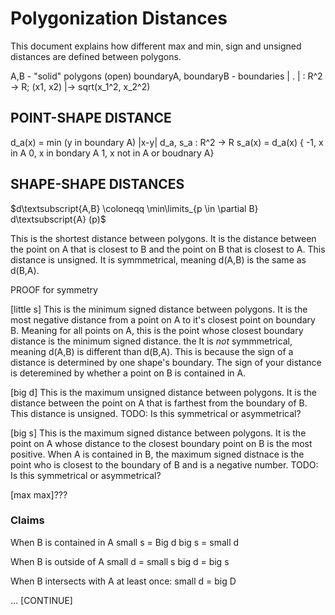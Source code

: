 # Polygonization Distances

This document explains how different max and min, sign and unsigned distances are defined between polygons.

A,B - "solid" polygons (open)
boundaryA, boundaryB - boundaries
| . | : R^2 -> R; (x1, x2) |-> sqrt(x_1^2, x_2^2)


## POINT-SHAPE DISTANCE 

d_a(x) = min (y in boundary A) |x-y|
d_a, s_a : R^2 -> R
s_a(x) = d_a(x) { -1, x in A
                  0, x in bondary A
                  1, x not in A or boudnary A}
                  

## SHAPE-SHAPE DISTANCES

$d\textsubscript{A,B} \coloneqq \min\limits_{p \in \partial B} d\textsubscript{A} (p)$
	
This is the shortest distance between polygons. It is the distance between the point on A that is closest to B and the point on B that is closest to A. This distance is unsigned. It is symmmetrical, meaning d(A,B) is the same as d(B,A). 

PROOF for symmetry

[little s]
This is the minimum signed distance between polygons. It is the most negative distance from a point on A to it's closest point on boundary B. Meaning for all points on A, this is the point whose closest boundary distance is the minimum signed distance. the  It is *not* symmmetrical, meaning d(A,B) is different than d(B,A). This is because the sign of a distance is determined by one shape's boundary. The sign of your distance is deteremined by whether a point on B is contained in A. 

[big d]
This is the maximum unsigned distance between polygons. It is the distance between the point on A that is farthest from the boundary of B. This distance is unsigned.  TODO: Is this symmetrical or asymmetrical?

[big s]
This is the maximum signed distance between polygons. It is the point on A whose distance to the closest boundary point on B is the most positive. When A is contained in B, the maximum signed distnace is the point who is closest to the boundary of B and is a negative number.   TODO: Is this symmetrical or asymmetrical?

[max max]???

### Claims
When B is contained in A
  small s = Big d
  big s = small d
  
 When B is outside of A
  small d = small s
  big d = big s
  
 When B intersects with A at least once:
  small d = big D
 
 ... [CONTINUE]
